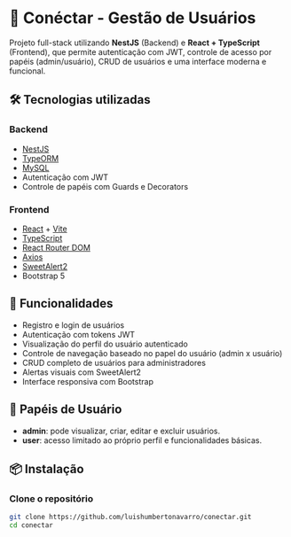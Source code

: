 # 🧩 Conéctar - Gestão de Usuários

Projeto full-stack utilizando **NestJS** (Backend) e **React + TypeScript** (Frontend), que permite autenticação com JWT, controle de acesso por papéis (admin/usuário), CRUD de usuários e uma interface moderna e funcional.

## 🛠 Tecnologias utilizadas

### Backend
- [NestJS](https://nestjs.com/)
- [TypeORM](https://typeorm.io/)
- [MySQL](https://www.mysql.com/)
- Autenticação com JWT
- Controle de papéis com Guards e Decorators

### Frontend
- [React](https://reactjs.org/) + [Vite](https://vitejs.dev/)
- [TypeScript](https://www.typescriptlang.org/)
- [React Router DOM](https://reactrouter.com/)
- [Axios](https://axios-http.com/)
- [SweetAlert2](https://sweetalert2.github.io/)
- Bootstrap 5

## 🚀 Funcionalidades

- Registro e login de usuários
- Autenticação com tokens JWT
- Visualização do perfil do usuário autenticado
- Controle de navegação baseado no papel do usuário (admin x usuário)
- CRUD completo de usuários para administradores
- Alertas visuais com SweetAlert2
- Interface responsiva com Bootstrap

## 🔐 Papéis de Usuário

- **admin**: pode visualizar, criar, editar e excluir usuários.
- **user**: acesso limitado ao próprio perfil e funcionalidades básicas.

## 📦 Instalação

### Clone o repositório

```bash
git clone https://github.com/luishumbertonavarro/conectar.git
cd conectar
